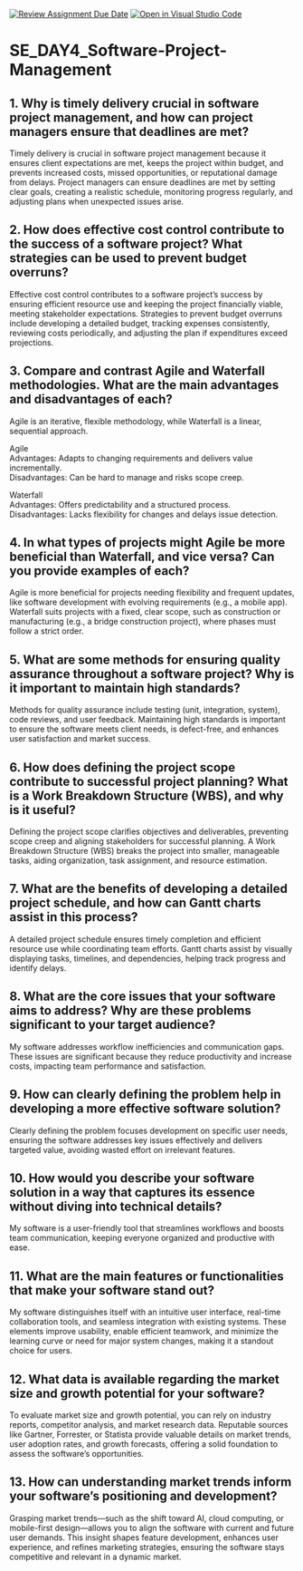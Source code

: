 [![Review Assignment Due Date](https://classroom.github.com/assets/deadline-readme-button-22041afd0340ce965d47ae6ef1cefeee28c7c493a6346c4f15d667ab976d596c.svg)](https://classroom.github.com/a/9pw6JKcu)
[![Open in Visual Studio Code](https://classroom.github.com/assets/open-in-vscode-2e0aaae1b6195c2367325f4f02e2d04e9abb55f0b24a779b69b11b9e10269abc.svg)](https://classroom.github.com/online_ide?assignment_repo_id=18491926&assignment_repo_type=AssignmentRepo)
# SE_DAY4_Software-Project-Management
## 1. Why is timely delivery crucial in software project management, and how can project managers ensure that deadlines are met?
Timely delivery is crucial in software project management because it ensures client expectations are met, keeps the project within budget, and prevents increased costs, missed opportunities, or reputational damage from delays. Project managers can ensure deadlines are met by setting clear goals, creating a realistic schedule, monitoring progress regularly, and adjusting plans when unexpected issues arise.

## 2. How does effective cost control contribute to the success of a software project? What strategies can be used to prevent budget overruns?
Effective cost control contributes to a software project’s success by ensuring efficient resource use and keeping the project financially viable, meeting stakeholder expectations. Strategies to prevent budget overruns include developing a detailed budget, tracking expenses consistently, reviewing costs periodically, and adjusting the plan if expenditures exceed projections.

## 3. Compare and contrast Agile and Waterfall methodologies. What are the main advantages and disadvantages of each?
Agile is an iterative, flexible methodology, while Waterfall is a linear, sequential approach.

Agile  
Advantages: Adapts to changing requirements and delivers value incrementally.  
Disadvantages: Can be hard to manage and risks scope creep.

Waterfall  
Advantages: Offers predictability and a structured process.  
Disadvantages: Lacks flexibility for changes and delays issue detection.

## 4. In what types of projects might Agile be more beneficial than Waterfall, and vice versa? Can you provide examples of each?
Agile is more beneficial for projects needing flexibility and frequent updates, like software development with evolving requirements (e.g., a mobile app). Waterfall suits projects with a fixed, clear scope, such as construction or manufacturing (e.g., a bridge construction project), where phases must follow a strict order.

## 5. What are some methods for ensuring quality assurance throughout a software project? Why is it important to maintain high standards?
Methods for quality assurance include testing (unit, integration, system), code reviews, and user feedback. Maintaining high standards is important to ensure the software meets client needs, is defect-free, and enhances user satisfaction and market success.

## 6. How does defining the project scope contribute to successful project planning? What is a Work Breakdown Structure (WBS), and why is it useful?
Defining the project scope clarifies objectives and deliverables, preventing scope creep and aligning stakeholders for successful planning. A Work Breakdown Structure (WBS) breaks the project into smaller, manageable tasks, aiding organization, task assignment, and resource estimation.

## 7. What are the benefits of developing a detailed project schedule, and how can Gantt charts assist in this process?
A detailed project schedule ensures timely completion and efficient resource use while coordinating team efforts. Gantt charts assist by visually displaying tasks, timelines, and dependencies, helping track progress and identify delays.

## 8. What are the core issues that your software aims to address? Why are these problems significant to your target audience?
My software addresses workflow inefficiencies and communication gaps. These issues are significant because they reduce productivity and increase costs, impacting team performance and satisfaction.

## 9. How can clearly defining the problem help in developing a more effective software solution?
Clearly defining the problem focuses development on specific user needs, ensuring the software addresses key issues effectively and delivers targeted value, avoiding wasted effort on irrelevant features.

## 10. How would you describe your software solution in a way that captures its essence without diving into technical details?
My software is a user-friendly tool that streamlines workflows and boosts team communication, keeping everyone organized and productive with ease.

## 11. What are the main features or functionalities that make your software stand out?
My software distinguishes itself with an intuitive user interface, real-time collaboration tools, and seamless integration with existing systems. These elements improve usability, enable efficient teamwork, and minimize the learning curve or need for major system changes, making it a standout choice for users.

## 12. What data is available regarding the market size and growth potential for your software?
To evaluate market size and growth potential, you can rely on industry reports, competitor analysis, and market research data. Reputable sources like Gartner, Forrester, or Statista provide valuable details on market trends, user adoption rates, and growth forecasts, offering a solid foundation to assess the software’s opportunities.

## 13. How can understanding market trends inform your software’s positioning and development?
Grasping market trends—such as the shift toward AI, cloud computing, or mobile-first design—allows you to align the software with current and future user demands. This insight shapes feature development, enhances user experience, and refines marketing strategies, ensuring the software stays competitive and relevant in a dynamic market.
